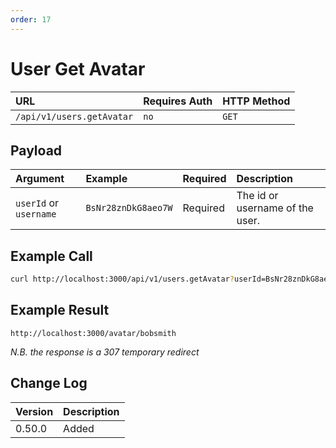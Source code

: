 ```yaml
---
order: 17
---
```


# User Get Avatar
| URL | Requires Auth | HTTP Method |
| :--- | :--- | :--- |
| `/api/v1/users.getAvatar` | `no` | `GET` |

## Payload
| Argument | Example | Required | Description |
| :--- | :--- | :--- | :--- |
| `userId` or `username` | `BsNr28znDkG8aeo7W` | Required | The id or username of the user. |

## Example Call
```bash
curl http://localhost:3000/api/v1/users.getAvatar?userId=BsNr28znDkG8aeo7W
```

## Example Result
```
http://localhost:3000/avatar/bobsmith
```
_N.B. the response is a 307 temporary redirect_

## Change Log
| Version | Description |
| :--- | :--- |
| 0.50.0 | Added |
